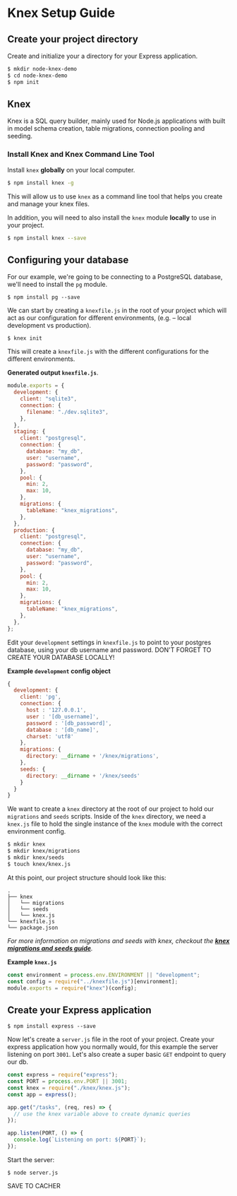 # Knex Setup Guide

## Create your project directory

Create and initialize your a directory for your Express application.

```bash
$ mkdir node-knex-demo
$ cd node-knex-demo
$ npm init
```

## Knex

Knex is a SQL query builder, mainly used for Node.js applications with built in model schema creation, table migrations, connection pooling and seeding.

### Install Knex and Knex Command Line Tool

Install `knex` **globally** on your local computer.

```bash
$ npm install knex -g
```

This will allow us to use `knex` as a command line tool that helps you create and manage your knex files.

In addition, you will need to also install the `knex` module **locally** to use in your project.

```bash
$ npm install knex --save
```

## Configuring your database

For our example, we're going to be connecting to a PostgreSQL database, we'll need to install the `pg` module.

```
$ npm install pg --save
```

We can start by creating a `knexfile.js` in the root of your project which will act as our configuration for different environments, (e.g. – local development vs production).

```
$ knex init
```

This will create a `knexfile.js` with the different configurations for the different environments.

**Generated output `knexfile.js`**.

```javascript
module.exports = {
  development: {
    client: "sqlite3",
    connection: {
      filename: "./dev.sqlite3",
    },
  },
  staging: {
    client: "postgresql",
    connection: {
      database: "my_db",
      user: "username",
      password: "password",
    },
    pool: {
      min: 2,
      max: 10,
    },
    migrations: {
      tableName: "knex_migrations",
    },
  },
  production: {
    client: "postgresql",
    connection: {
      database: "my_db",
      user: "username",
      password: "password",
    },
    pool: {
      min: 2,
      max: 10,
    },
    migrations: {
      tableName: "knex_migrations",
    },
  },
};
```

Edit your `development` settings in `knexfile.js` to point to your postgres database, using your db username and password. DON'T FORGET TO CREATE YOUR DATABASE LOCALLY!

**Example `development` config object**

```javascript
{
  development: {
    client: 'pg',
    connection: {
      host : '127.0.0.1',
      user : '[db_username]',
      password : '[db_password]',
      database : '[db_name]',
      charset: 'utf8'
    },
    migrations: {
      directory: __dirname + '/knex/migrations',
    },
    seeds: {
      directory: __dirname + '/knex/seeds'
    }
  }
}
```

We want to create a `knex` directory at the root of our project to hold our `migrations` and `seeds` scripts. Inside of the `knex` directory, we need a `knex.js` file to hold the single instance of the `knex` module with the correct environment config.

```bash
$ mkdir knex
$ mkdir knex/migrations
$ mkdir knex/seeds
$ touch knex/knex.js
```

At this point, our project structure should look like this:

```
.
├── knex
│   └── migrations
│   └── seeds
│   └── knex.js
└── knexfile.js
└── package.json
```

_For more information on migrations and seeds with knex, checkout the **[knex migrations and seeds guide](https://gist.github.com/NigelEarle/70db130cc040cc2868555b29a0278261)**._

**Example `knex.js`**

```javascript
const environment = process.env.ENVIRONMENT || "development";
const config = require("../knexfile.js")[environment];
module.exports = require("knex")(config);
```

## Create your Express application

```
$ npm install express --save
```

Now let's create a `server.js` file in the root of your project. Create your express application how you normally would, for this example the server listening on port `3001`. Let's also create a super basic `GET` endpoint to query our db.

```javascript
const express = require("express");
const PORT = process.env.PORT || 3001;
const knex = require("./knex/knex.js");
const app = express();

app.get("/tasks", (req, res) => {
  // use the knex variable above to create dynamic queries
});

app.listen(PORT, () => {
  console.log(`Listening on port: ${PORT}`);
});
```

Start the server:

```
$ node server.js
```

SAVE TO CACHER
